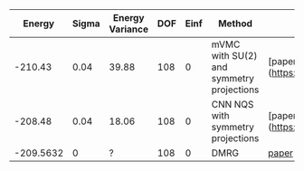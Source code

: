 | Energy    | Sigma | Energy Variance | DOF | Einf | Method                                   | Reference |
|-----------|-------|-----------------|-----|------|------------------------------------------|-----------|
| -210.43   | 0.04  | 39.88           | 108 | 0    | mVMC with SU(2) and symmetry projections | [paper] (https://journals.aps.org/prx/abstract/10.1103/PhysRevX.11.041021) |
| -208.48   | 0.04  | 18.06           | 108 | 0    | CNN NQS with symmetry projections        | [paper] (https://journals.aps.org/prx/abstract/10.1103/PhysRevX.11.041021) |
| -209.5632 | 0     | ?               | 108 | 0    | DMRG                                     | [paper](https://journals.aps.org/prl/abstract/10.1103/PhysRevLett.126.117204) |
